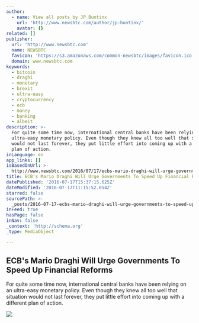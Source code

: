 ```yaml
---
author:
  - name: View all posts by JP Buntinx
    url: 'http://www.newsbtc.com/author/jp-buntinx/'
    avatar: {}
related: []
publisher:
  url: 'http://www.newsbtc.com'
  name: NEWSBTC
  favicon: 'https://s3.amazonaws.com/common-newsbtc/images/favicon.ico'
  domain: www.newsbtc.com
keywords:
  - bitcoin
  - draghi
  - monetary
  - brexit
  - ultra-easy
  - cryptocurrency
  - ecb
  - money
  - banking
  - albeit
description: >-
  For quite some time now, international central banks have been relying on an
  ultra-easy monetary policy. Even though they knew all too well that situation
  would not last forever, they put little effort into coming up with a different
  plan of action.
inLanguage: en
app_links: []
isBasedOnUrl: >-
  http://www.newsbtc.com/2016/07/17/ecbs-mario-draghi-will-urge-governments-speed-financial-reforms/
title: ECB's Mario Draghi Will Urge Governments To Speed Up Financial Reforms
datePublished: '2016-07-17T15:37:15.625Z'
dateModified: '2016-07-17T11:15:52.054Z'
starred: false
sourcePath: >-
  _posts/2016-07-17-ecbs-mario-draghi-will-urge-governments-to-speed-up-financi.md
inFeed: true
hasPage: false
inNav: false
_context: 'http://schema.org'
_type: MediaObject

---
```

<article style=""><h1>ECB's Mario Draghi Will Urge Governments To Speed Up Financial Reforms</h1><p>For quite some time now, international central banks have been relying on an ultra-easy monetary policy. Even though they knew all too well that situation would not last forever, they put little effort into coming up with a different plan of action.</p><img src="http://s3.amazonaws.com/main-newsbtc-images/2016/07/17104938/shutterstock_189029042.jpg" /></article>